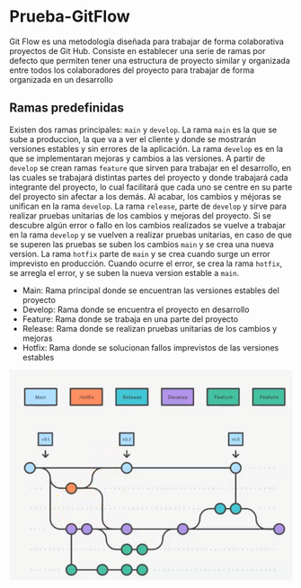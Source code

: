 # Prueba-GitFlow
Git Flow es una metodología diseñada para trabajar de forma colaborativa proyectos de Git Hub. Consiste en establecer
una serie de ramas por defecto que permiten tener una estructura de proyecto similar y organizada entre todos los 
colaboradores del proyecto para trabajar de forma organizada en un desarrollo

## Ramas predefinidas

Existen dos ramas principales: `main` y `develop`. La rama `main` es la que se sube a produccion, la que va a ver el
cliente y donde se mostrarán versiones estables y sin errores de la aplicación. La rama `develop` es en la que se 
implementaran mejoras y cambios a las versiones. A partir de `develop` se crean ramas `feature` que sirven para trabajar 
en el desarrollo, en las cuales se trabajará distintas partes del proyecto y donde trabajará cada integrante del 
proyecto, lo cual facilitará que cada uno se centre en su parte del proyecto sin afectar a los demás. Al acabar, los 
cambios y méjoras se unifican en la rama `develop`. La rama `release`, parte de `develop` y sirve para realizar pruebas 
unitarias de los cambios y mejoras del proyecto. Si se descubre algún error o fallo en los cambios realizados se vuelve 
a trabajar en la rama `develop` y se vuelven a realizar pruebas unitarias, en caso de que se superen las pruebas se 
suben los cambios `main` y se crea una nueva version. La rama `hotfix` parte de `main` y se crea cuando surge un error 
imprevisto en producción. Cuando ocurre el error, se crea la rama `hotfix`, se arregla el error, y se suben la nueva 
version estable a `main`.

- Main: Rama principal donde se encuentran las versiones estables del proyecto
- Develop: Rama donde se encuentra el proyecto en desarrollo
- Feature: Rama donde se trabaja en una parte del proyecto
- Release: Rama donde se realizan pruebas unitarias de los cambios y mejoras
- Hotfix: Rama donde se solucionan fallos imprevistos de las versiones estables

![Git-Flow.png](.idea/imagenes/Git-Flow.png)
